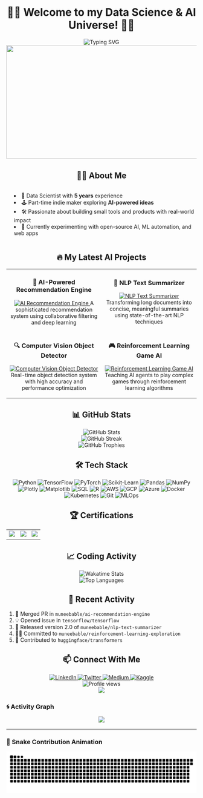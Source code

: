 # <div align="center">👨‍💻 Welcome to my Data Science & AI Universe! 👨‍💻</div>

<div align="center">
  <img src="https://readme-typing-svg.herokuapp.com?font=Fira+Code&size=25&duration=3000&pause=1000&color=36BCF7&center=true&vCenter=true&width=600&lines=5%2B+Years+of+Data+Science+Experience;AI+Explorer+and+Builder;Turning+Data+into+Actionable+Insights;Creating+the+Future+with+AI" alt="Typing SVG" />
</div>

<div align="center">
  <img src="https://media.giphy.com/media/v1.Y2lkPTc5MGI3NjExeHo3cWt2czV0YWM2c2tmamwwbjI3YnB2a3dqbDYwenB3cHJibHAyMiZlcD12MV9pbnRlcm5hbF9naWZfYnlfaWQmY3Q9Zw/f3iwJFOVOwuy7K6FFw/giphy.gif" width="600" height="300"/>
</div>

## <div align="center">👨‍💻 About Me</div>

<div align="center">
  <ul align="left" style="list-style-position: inside; padding-left: 20px; display: inline-block; text-align: left;">
    <li>🧠 Data Scientist with <b>5 years</b> experience</li>
    <li>🕹️ Part-time indie maker exploring <b>AI-powered ideas</b></li>
    <li>🛠️ Passionate about building small tools and products with real-world impact</li>
    <li>🎯 Currently experimenting with open-source AI, ML automation, and web apps</li>
  </ul>
</div>

## <div align="center">🔥 My Latest AI Projects</div>

<div align="center">
  <table>
    <tr>
      <td width="50%">
        <h3 align="center">🤖 AI-Powered Recommendation Engine</h3>
        <p align="center">
          <a href="https://github.com/muneebable/ai-recommendation-engine" target="_blank">
            <img src="https://media.giphy.com/media/v1.Y2lkPTc5MGI3NjExMXgwM2tmY3RiZzQ3ajhyOGN5cTRkdnJyYTY5NjhpcjBib3ZlOHJ6NCZlcD12MV9pbnRlcm5hbF9naWZfYnlfaWQmY3Q9Zw/l46Cy1rHbQ92uuLXa/giphy.gif" width="100%" alt="AI Recommendation Engine"/>
          </a>
          <span>A sophisticated recommendation system using collaborative filtering and deep learning</span>
        </p>
      </td>
      <td width="50%">
        <h3 align="center">🧠 NLP Text Summarizer</h3>
        <p align="center">
          <a href="https://github.com/muneebable/nlp-text-summarizer" target="_blank">
            <img src="https://media.giphy.com/media/v1.Y2lkPTc5MGI3NjExeWh4OTM2MnN3ZjdmZnMzdHdnOHcwdWNrOGpvYnVtdndvYXE3NGxvaiZlcD12MV9pbnRlcm5hbF9naWZfYnlfaWQmY3Q9Zw/3oKIPEqDGUULpEU0aQ/giphy.gif" width="100%" alt="NLP Text Summarizer"/>
          </a>
          <span>Transforming long documents into concise, meaningful summaries using state-of-the-art NLP techniques</span>
        </p>
      </td>
    </tr>
    <tr>
      <td width="50%">
        <h3 align="center">🔍 Computer Vision Object Detector</h3>
        <p align="center">
          <a href="https://github.com/muneebable/object-detection" target="_blank">
            <img src="https://media.giphy.com/media/v1.Y2lkPTc5MGI3NjExcm5zYnpzYnY5b3FicDZpNjZvb29wdGVwazZtcDcwNHprbWFrZTg4ayZlcD12MV9pbnRlcm5hbF9naWZfYnlfaWQmY3Q9Zw/3o7bu3XilJ5BOiSGic/giphy.gif" width="100%" alt="Computer Vision Object Detector"/>
          </a>
          <span>Real-time object detection system with high accuracy and performance optimization</span>
        </p>
      </td>
      <td width="50%">
        <h3 align="center">🎮 Reinforcement Learning Game AI</h3>
        <p align="center">
          <a href="https://github.com/muneebable/rl-game-ai" target="_blank">
            <img src="https://media.giphy.com/media/v1.Y2lkPTc5MGI3NjExeTM5MW55c2w1OTR1bGtrN2Q5NW5mYXV2NnRyeXVrY2ltdWhpcTF1YSZlcD12MV9pbnRlcm5hbF9naWZfYnlfaWQmY3Q9Zw/MeJgB3yMMwIaHmKD4z/giphy.gif" width="100%" alt="Reinforcement Learning Game AI"/>
          </a>
          <span>Teaching AI agents to play complex games through reinforcement learning algorithms</span>
        </p>
      </td>
    </tr>
  </table>
</div>

## <div align="center">📊 GitHub Stats</div>

<div align="center">
  <img src="https://github-readme-stats.vercel.app/api?username=muneebable&show_icons=true&theme=radical&count_private=true" alt="GitHub Stats" />
</div>

<div align="center">
  <img src="https://github-readme-streak-stats.herokuapp.com/?user=muneebable&theme=radical" alt="GitHub Streak" />
</div>

<div align="center">
  <img src="https://github-profile-trophy.vercel.app/?username=muneebable&theme=radical&column=7&margin-w=15&margin-h=15" alt="GitHub Trophies" />
</div>

## <div align="center">🛠️ Tech Stack</div>

<div align="center">
  <img src="https://img.shields.io/badge/Python-3776AB?style=for-the-badge&logo=python&logoColor=white" alt="Python" />
  <img src="https://img.shields.io/badge/TensorFlow-FF6F00?style=for-the-badge&logo=tensorflow&logoColor=white" alt="TensorFlow" />
  <img src="https://img.shields.io/badge/PyTorch-EE4C2C?style=for-the-badge&logo=pytorch&logoColor=white" alt="PyTorch" />
  <img src="https://img.shields.io/badge/scikit_learn-F7931E?style=for-the-badge&logo=scikit-learn&logoColor=white" alt="Scikit-Learn" />
  <img src="https://img.shields.io/badge/Pandas-150458?style=for-the-badge&logo=pandas&logoColor=white" alt="Pandas" />
  <img src="https://img.shields.io/badge/NumPy-013243?style=for-the-badge&logo=numpy&logoColor=white" alt="NumPy" />
  <img src="https://img.shields.io/badge/Plotly-239120?style=for-the-badge&logo=plotly&logoColor=white" alt="Plotly" />
  <img src="https://img.shields.io/badge/Matplotlib-11557c?style=for-the-badge" alt="Matplotlib" />
  <img src="https://img.shields.io/badge/SQL-4479A1?style=for-the-badge&logo=postgresql&logoColor=white" alt="SQL" />
  <img src="https://img.shields.io/badge/R-276DC3?style=for-the-badge&logo=r&logoColor=white" alt="R" />
  <img src="https://img.shields.io/badge/AWS-232F3E?style=for-the-badge&logo=amazon-aws&logoColor=white" alt="AWS" />
  <img src="https://img.shields.io/badge/GCP-4285F4?style=for-the-badge&logo=google-cloud&logoColor=white" alt="GCP" />
  <img src="https://img.shields.io/badge/Azure-0089D6?style=for-the-badge&logo=microsoft-azure&logoColor=white" alt="Azure" />
  <img src="https://img.shields.io/badge/Docker-2496ED?style=for-the-badge&logo=docker&logoColor=white" alt="Docker" />
  <img src="https://img.shields.io/badge/Kubernetes-326CE5?style=for-the-badge&logo=kubernetes&logoColor=white" alt="Kubernetes" />
  <img src="https://img.shields.io/badge/Git-F05032?style=for-the-badge&logo=git&logoColor=white" alt="Git" />
  <img src="https://img.shields.io/badge/MLOps-00AEFF?style=for-the-badge" alt="MLOps" />
</div>

## <div align="center">🏆 Certifications</div>

<div align="center">
  <table>
    <tr>
      <td align="center">
        <img width="70px" src="https://img.shields.io/badge/AWS-Certified_Machine_Learning-FF9900?style=for-the-badge&logo=amazon-aws&logoColor=white" />
      </td>
      <td align="center">
        <img width="70px" src="https://img.shields.io/badge/GCP-Professional_Data_Engineer-4285F4?style=for-the-badge&logo=google-cloud&logoColor=white" />
      </td>
      <td align="center">
        <img width="70px" src="https://img.shields.io/badge/DeepLearning.AI-Specialization-0056D2?style=for-the-badge" />
      </td>
    </tr>
  </table>
</div>

## <div align="center">📈 Coding Activity</div>

<div align="center">
  <img src="https://github-readme-stats.vercel.app/api/wakatime?username=muneebable&theme=radical" alt="Wakatime Stats" />
</div>

<div align="center">
  <img src="https://github-readme-stats.vercel.app/api/top-langs/?username=muneebable&layout=compact&theme=radical&hide=html,css" alt="Top Languages" />
</div>

## <div align="center">🔄 Recent Activity</div>

<!--START_SECTION:activity-->
1. 🎉 Merged PR in `muneebable/ai-recommendation-engine`
2. 💡 Opened issue in `tensorflow/tensorflow`
3. 🚀 Released version 2.0 of `muneebable/nlp-text-summarizer`
4. 👨‍💻 Committed to `muneebable/reinforcement-learning-exploration`
5. 🤝 Contributed to `huggingface/transformers`
<!--END_SECTION:activity-->

## <div align="center">📫 Connect With Me</div>

<div align="center">
  <a href="https://linkedin.com/in/muneebable">
    <img alt="LinkedIn" src="https://img.shields.io/badge/LinkedIn-0077B5?style=for-the-badge&logo=linkedin&logoColor=white" />
  </a>
  <a href="https://twitter.com/muneebable">
    <img alt="Twitter" src="https://img.shields.io/badge/Twitter-1DA1F2?style=for-the-badge&logo=twitter&logoColor=white" />
  </a>
  <a href="https://medium.com/@muneebable">
    <img alt="Medium" src="https://img.shields.io/badge/Medium-12100E?style=for-the-badge&logo=medium&logoColor=white" />
  </a>
  <a href="https://kaggle.com/muneebable">
    <img alt="Kaggle" src="https://img.shields.io/badge/Kaggle-20BEFF?style=for-the-badge&logo=kaggle&logoColor=white" />
  </a>
</div>

<div align="center">
  <img src="https://komarev.com/ghpvc/?username=muneebable&color=blueviolet&style=flat-square&label=Profile+Views" alt="Profile views" />
</div>

<div align="center">
  <img src="https://media.giphy.com/media/v1.Y2lkPTc5MGI3NjExbzZ3OHJ5YXE5eTl5OXF0bWUyanA5MGsxM3ZvbHoxMHUzY2l4OWJrNSZlcD12MV9pbnRlcm5hbF9naWZfYnlfaWQmY3Q9Zw/L1R1tvI9svkIWwpVYr/giphy.gif" width="500" />
</div>

### 🌀 Activity Graph

<p align="center">
  <img src="https://github-readme-activity-graph.vercel.app/graph?username=muneebable&theme=github-compact&color=AA77FF&bg_color=0d1117&hide_border=true" />
</p>

---

### 🐍 Snake Contribution Animation

<p align="center">
  <img src="https://raw.githubusercontent.com/muneebable/muneebable/output/github-contribution-grid-snake-dark.svg" />
</p>
